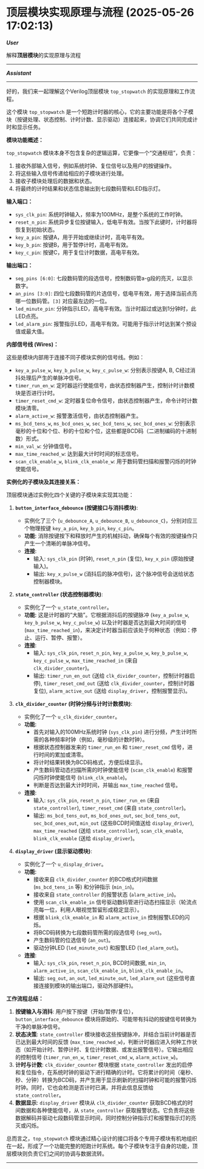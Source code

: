 <!-- Generated by SpecStory -->

# 顶层模块实现原理与流程 (2025-05-26 17:02:13)

_**User**_

解释**顶层模块**的实现原理与流程

---

_**Assistant**_



---

好的，我们来一起理解这个Verilog顶层模块 `top_stopwatch` 的实现原理和工作流程。

这个模块 `top_stopwatch` 是一个短跑计时器的核心，它的主要功能是将各个子模块（按键处理、状态控制、计时计数、显示驱动）连接起来，协调它们共同完成计时和显示任务。

**模块功能概述：**

`top_stopwatch` 模块本身不包含复杂的逻辑运算，它更像一个“交通枢纽”，负责：
1.  接收外部输入信号，例如系统时钟、复位信号以及用户的按键操作。
2.  将这些输入信号传递给相应的子模块进行处理。
3.  接收子模块处理后的数据和状态。
4.  将最终的计时结果和状态信息输出到七段数码管和LED指示灯。

**输入端口：**

*   `sys_clk_pin`: 系统时钟输入，频率为100MHz，是整个系统的工作时钟。
*   `reset_n_pin`: 系统异步复位按键输入，低电平有效。当按下此键时，计时器将恢复到初始状态。
*   `key_a_pin`: 按键A，用于开始或继续计时，高电平有效。
*   `key_b_pin`: 按键B，用于暂停计时，高电平有效。
*   `key_c_pin`: 按键C，用于复位计时数据，高电平有效。

**输出端口：**

*   `seg_pins [6:0]`: 七段数码管的段选信号，控制数码管a-g段的亮灭，以显示数字。
*   `an_pins [3:0]`: 四位七段数码管的片选信号，低电平有效，用于选择当前点亮哪一位数码管。`[3]` 对应最左边的一位。
*   `led_minute_pin`: 分钟指示LED，高电平有效。当计时超过或达到1分钟时，此LED点亮。
*   `led_alarm_pin`: 报警指示LED，高电平有效。可能用于指示计时达到某个预设值或最大值。

**内部信号线 (Wires)：**

这些是模块内部用于连接不同子模块实例的信号线。例如：
*   `key_a_pulse_w`, `key_b_pulse_w`, `key_c_pulse_w`: 分别表示按键A, B, C经过消抖处理后产生的单脉冲信号。
*   `timer_run_en_w`: 定时器运行使能信号，由状态控制器产生，控制计时计数模块是否进行计时。
*   `timer_reset_cmd_w`: 定时器复位命令信号，由状态控制器产生，命令计时计数模块清零。
*   `alarm_active_w`: 报警激活信号，由状态控制器产生。
*   `ms_bcd_tens_w`, `ms_bcd_ones_w`, `sec_bcd_tens_w`, `sec_bcd_ones_w`: 分别表示毫秒的十位和个位、秒的十位和个位，这些都是BCD码（二进制编码的十进制数）形式。
*   `min_val_w`: 分钟值信号。
*   `max_time_reached_w`: 达到最大计时时间的标志信号。
*   `scan_clk_enable_w`, `blink_clk_enable_w`: 用于数码管扫描和报警闪烁的时钟使能信号。

**实例化的子模块及其连接关系：**

顶层模块通过实例化四个关键的子模块来实现其功能：

1.  **`button_interface_debounce` (按键接口与消抖模块)**:
    *   实例化了三个 (`u_debounce_A`, `u_debounce_B`, `u_debounce_C`)，分别对应三个物理按键 `key_a_pin`, `key_b_pin`, `key_c_pin`。
    *   **功能**: 消除按键按下和释放时产生的机械抖动，确保每个有效的按键操作只产生一个清晰的单脉冲信号。
    *   **连接**:
        *   输入: `sys_clk_pin` (时钟), `reset_n_pin` (复位), `key_x_pin` (原始按键输入)。
        *   输出: `key_x_pulse_w` (消抖后的脉冲信号)，这个脉冲信号会送给状态控制器模块。

2.  **`state_controller` (状态控制器模块)**:
    *   实例化了一个 `u_state_controller`。
    *   **功能**: 这是计时器的“大脑”。它根据消抖后的按键脉冲 (`key_a_pulse_w`, `key_b_pulse_w`, `key_c_pulse_w`) 以及计时器是否达到最大时间的信号 (`max_time_reached_in`)，来决定计时器当前应该处于何种状态（例如：停止、运行、暂停、报警）。
    *   **连接**:
        *   输入: `sys_clk_pin`, `reset_n_pin`, `key_a_pulse_w`, `key_b_pulse_w`, `key_c_pulse_w`, `max_time_reached_in` (来自 `clk_divider_counter`)。
        *   输出: `timer_run_en_out` (送给 `clk_divider_counter`，控制计时器启停), `timer_reset_cmd_out` (送给 `clk_divider_counter`，控制计时器复位), `alarm_active_out` (送给 `display_driver`，控制报警显示)。

3.  **`clk_divider_counter` (时钟分频与计时计数模块)**:
    *   实例化了一个 `u_clk_divider_counter`。
    *   **功能**:
        *   首先对输入的100MHz系统时钟 (`sys_clk_pin`) 进行分频，产生计时所需的各种频率时钟（例如，毫秒级的计数时钟）。
        *   根据状态控制器发来的 `timer_run_en` 和 `timer_reset_cmd` 信号，进行时间的累加或清零。
        *   将计时结果转换为BCD码格式，方便后续显示。
        *   产生数码管动态扫描所需的时钟使能信号 (`scan_clk_enable`) 和报警闪烁时钟使能信号 (`blink_clk_enable`)。
        *   判断是否达到最大计时时间，并输出 `max_time_reached` 信号。
    *   **连接**:
        *   输入: `sys_clk_pin`, `reset_n_pin`, `timer_run_en` (来自 `state_controller`), `timer_reset_cmd` (来自 `state_controller`)。
        *   输出: `ms_bcd_tens_out`, `ms_bcd_ones_out`, `sec_bcd_tens_out`, `sec_bcd_ones_out`, `min_out` (这些BCD时间值送给 `display_driver`), `max_time_reached` (送给 `state_controller`), `scan_clk_enable`, `blink_clk_enable` (送给 `display_driver`)。

4.  **`display_driver` (显示驱动模块)**:
    *   实例化了一个 `u_display_driver`。
    *   **功能**:
        *   接收来自 `clk_divider_counter` 的BCD格式时间数据 (`ms_bcd_tens_in` 等) 和分钟指示 (`min_in`)。
        *   接收来自 `state_controller` 的报警状态 (`alarm_active_in`)。
        *   使用 `scan_clk_enable_in` 信号驱动数码管进行动态扫描显示（轮流点亮每一位，利用人眼视觉暂留形成稳定显示）。
        *   根据 `blink_clk_enable_in` 和 `alarm_active_in` 控制报警LED的闪烁。
        *   将BCD码转换为七段数码管所需的段选信号 (`seg_out`)。
        *   产生数码管的位选信号 (`an_out`)。
        *   驱动分钟LED (`led_minute_out`) 和报警LED (`led_alarm_out`)。
    *   **连接**:
        *   输入: `sys_clk_pin`, `reset_n_pin`, BCD时间数据, `min_in`, `alarm_active_in`, `scan_clk_enable_in`, `blink_clk_enable_in`。
        *   输出: `seg_out`, `an_out`, `led_minute_out`, `led_alarm_out` (这些信号直接连接到模块的输出端口，驱动外部硬件)。

**工作流程总结：**

1.  **按键输入与消抖**: 用户按下按键（开始/暂停/复位），`button_interface_debounce` 模块将原始的、可能带有抖动的按键信号转换为干净的单脉冲信号。
2.  **状态决策**: `state_controller` 模块接收这些按键脉冲，并结合当前计时器是否已达到最大时间的反馈 (`max_time_reached_w`)，判断计时器应进入何种工作状态（如开始计时、暂停计时、复位计时数据、或发出报警信号）。它输出相应的控制信号 (`timer_run_en_w`, `timer_reset_cmd_w`, `alarm_active_w`)。
3.  **计时与计数**: `clk_divider_counter` 模块根据 `state_controller` 发出的启停和复位指令，在系统时钟的驱动下进行精确的计时。它将累计的时间（毫秒、秒、分钟）转换为BCD码，并产生用于显示刷新的扫描时钟和可能的报警闪烁时钟。同时，它也会检测是否计时已满，并将此信息反馈给 `state_controller`。
4.  **数据显示**: `display_driver` 模块从 `clk_divider_counter` 获取BCD格式的时间数据和各种使能信号，从 `state_controller` 获取报警状态。它负责将这些数据解码并驱动七段数码管显示时间，同时控制分钟指示灯和报警指示灯的亮灭或闪烁。

总而言之，`top_stopwatch` 模块通过精心设计的接口将各个专用子模块有机地组织在一起，形成了一个功能完整的短跑计时系统。每个子模块专注于自身的功能，顶层模块则负责它们之间的协调与数据流转。

---

